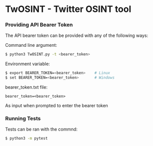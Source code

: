 # TwOSINT - Twitter OSINT tool

### Providing API Bearer Token
The API bearer token can be provided with any of the following ways:

Command line argument:
```bash
$ python3 TwOSINT.py -t <bearer_token>
```
Environment variable:
```bash
$ export BEARER_TOKEN=<bearer_token>    # Linux
$ set BEARER_TOKEN=<bearer_token>       # Windows
```
bearer_token.txt file:
```
bearer_token=<bearer_token>
```
As input when prompted to enter the bearer token

### Running Tests
Tests can be ran with the commnd:
```bash
$ python3 -m pytest
```